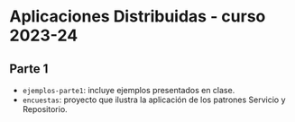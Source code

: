 # Aplicaciones Distribuidas - curso 2023-24

## Parte 1
- `ejemplos-parte1`: incluye ejemplos presentados en clase.
- `encuestas`: proyecto que ilustra la aplicación de los patrones Servicio y Repositorio.

